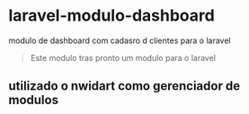 # laravel-modulo-dashboard
modulo de dashboard com cadasro d clientes para o laravel

>Este modulo tras pronto um modulo para o laravel

## utilizado o nwidart como gerenciador de modulos
